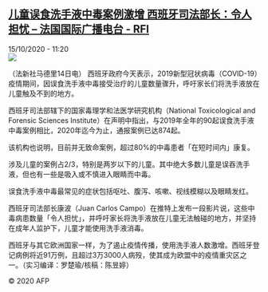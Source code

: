 <!--1602755635000-->
[儿童误食洗手液中毒案例激增 西班牙司法部长：令人担忧 – 法国国际广播电台 - RFI](http://www.rfi.fr//cn/contenu/20201015-%E5%84%BF%E7%AB%A5%E8%AF%AF%E9%A3%9F%E6%B4%97%E6%89%8B%E6%B6%B2%E4%B8%AD%E6%AF%92%E6%A1%88%E4%BE%8B%E6%BF%80%E5%A2%9E-%E8%A5%BF%E7%8F%AD%E7%89%99%E5%8F%B8%E6%B3%95%E9%83%A8%E9%95%BF%E4%BB%A4%E4%BA%BA%E6%8B%85%E5%BF%A7)
------

<div>15/10/2020 - 11:20</div><img src="https://s.rfi.fr/media/display/a6ba0b00-0eca-11eb-95f3-005056a98db9/w:310/p:16x9/int0017b.201015172003.jpg"><div class="t-content__body u-clearfix"><p>（法新社马德里14日电）    西班牙政府今天表示，2019新型冠状病毒（COVID-19）疫情期间，因误食洗手液中毒接受治疗的儿童数量骤升，呼吁家长们将洗手液放在儿童触及不到的地方。</p><p>    西班牙司法部辖下的国家毒理学和法医学研究机构（National Toxicological and Forensic Sciences Institute）在声明中指出，与2019年全年的90起误食洗手液中毒案例相比，2020年迄今为止，通报案例已达874起。</p><p>    该机构也说明，目前并无致命案例，超过80%的中毒患者「在短时间内」康复。</p><p>    涉及儿童的案例占2/3，特别是两岁以下的儿童。其中绝大多数儿童是误吞洗手液，但也有一些是吸入或不慎进入眼睛而中毒。</p><p>    误食洗手液中毒最常见的症状包括呕吐、腹泻、咳嗽、视线模糊以及眼睛发红。</p><p>    西班牙司法部长康波（Juan Carlos Campo）在推特上发布一段影片说，这些中毒病患数量「令人担忧」，并呼吁家长将洗手液放在儿童无法触碰的地方，并坚持在成年人监护下，儿童才能使用洗手液消毒。</p><p>    西班牙与其它欧洲国家一样，为了遏止疫情传播，使用洗手液人数激增。西班牙登记病例将近91万例，且超过3万3000人病殁，使其成为欧盟中的疫情重灾区之一。（实习编译：罗楚瑜/核稿：陈昱婷）</p><p class="t-copyright">© 2020 AFP</p>        </div>
